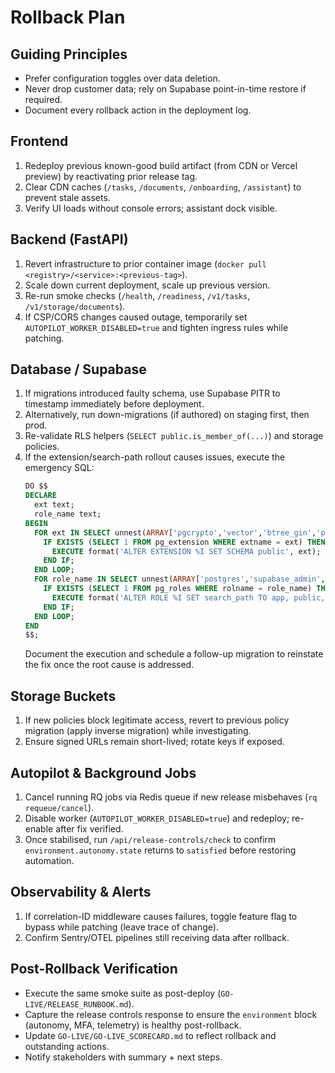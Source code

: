 # Rollback Plan

## Guiding Principles
- Prefer configuration toggles over data deletion.
- Never drop customer data; rely on Supabase point-in-time restore if required.
- Document every rollback action in the deployment log.

## Frontend
1. Redeploy previous known-good build artifact (from CDN or Vercel preview) by reactivating prior release tag.
2. Clear CDN caches (`/tasks`, `/documents`, `/onboarding`, `/assistant`) to prevent stale assets.
3. Verify UI loads without console errors; assistant dock visible.

## Backend (FastAPI)
1. Revert infrastructure to prior container image (`docker pull <registry>/<service>:<previous-tag>`).
2. Scale down current deployment, scale up previous version.
3. Re-run smoke checks (`/health`, `/readiness`, `/v1/tasks`, `/v1/storage/documents`).
4. If CSP/CORS changes caused outage, temporarily set `AUTOPILOT_WORKER_DISABLED=true` and tighten ingress rules while patching.

## Database / Supabase
1. If migrations introduced faulty schema, use Supabase PITR to timestamp immediately before deployment.
2. Alternatively, run down-migrations (if authored) on staging first, then prod.
3. Re-validate RLS helpers (`SELECT public.is_member_of(...)`) and storage policies.
4. If the extension/search-path rollout causes issues, execute the emergency SQL:
   ```sql
   DO $$
   DECLARE
     ext text;
     role_name text;
   BEGIN
     FOR ext IN SELECT unnest(ARRAY['pgcrypto','vector','btree_gin','pg_trgm']) LOOP
       IF EXISTS (SELECT 1 FROM pg_extension WHERE extname = ext) THEN
         EXECUTE format('ALTER EXTENSION %I SET SCHEMA public', ext);
       END IF;
     END LOOP;
     FOR role_name IN SELECT unnest(ARRAY['postgres','supabase_admin','supabase_auth_admin','supabase_storage_admin','authenticator','service_role','authenticated','anon']) LOOP
       IF EXISTS (SELECT 1 FROM pg_roles WHERE rolname = role_name) THEN
         EXECUTE format('ALTER ROLE %I SET search_path TO app, public, auth', role_name);
       END IF;
     END LOOP;
   END
   $$;
   ```
   Document the execution and schedule a follow-up migration to reinstate the fix once the root cause is addressed.

## Storage Buckets
1. If new policies block legitimate access, revert to previous policy migration (apply inverse migration) while investigating.
2. Ensure signed URLs remain short-lived; rotate keys if exposed.

## Autopilot & Background Jobs
1. Cancel running RQ jobs via Redis queue if new release misbehaves (`rq requeue/cancel`).
2. Disable worker (`AUTOPILOT_WORKER_DISABLED=true`) and redeploy; re-enable after fix verified.
3. Once stabilised, run `/api/release-controls/check` to confirm `environment.autonomy.state` returns to `satisfied` before restoring automation.

## Observability & Alerts
1. If correlation-ID middleware causes failures, toggle feature flag to bypass while patching (leave trace of change).
2. Confirm Sentry/OTEL pipelines still receiving data after rollback.

## Post-Rollback Verification
- Execute the same smoke suite as post-deploy (`GO-LIVE/RELEASE_RUNBOOK.md`).
- Capture the release controls response to ensure the `environment` block (autonomy, MFA, telemetry) is healthy post-rollback.
- Update `GO-LIVE/GO-LIVE_SCORECARD.md` to reflect rollback and outstanding actions.
- Notify stakeholders with summary + next steps.
